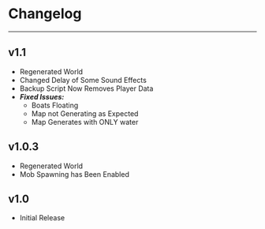 # Changelog
---
## v1.1
  * Regenerated World
  * Changed Delay of Some Sound Effects
  * Backup Script Now Removes Player Data
  * ***Fixed Issues:***
    * Boats Floating
    * Map not Generating as Expected
    * Map Generates with ONLY water
## v1.0.3
  * Regenerated World
  * Mob Spawning has Been Enabled
## v1.0
  * Initial Release
